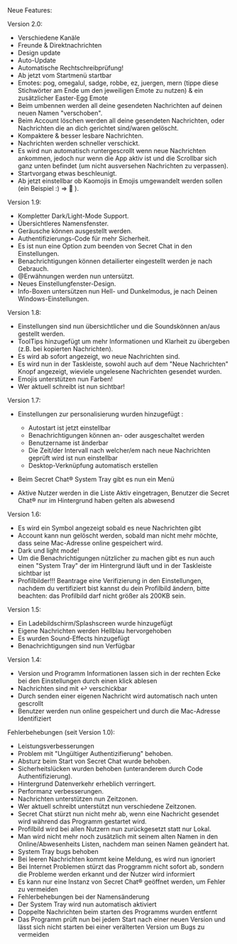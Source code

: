 
Neue Features:

  Version 2.0:
  - Verschiedene Kanäle
  - Freunde & Direktnachrichten
  - Design update
  - Auto-Update
  - Automatische Rechtschreibprüfung!
  - Ab jetzt vom Startmenü startbar
  - Emotes: pog, omegalul, sadge, robbe, ez, juergen, mern (tippe diese Stichwörter am Ende um den jeweiligen Emote zu nutzen) & ein zusätzlicher Easter-Egg Emote 
  - Beim umbennen werden all deine gesendeten Nachrichten auf deinen neuen Namen "verschoben".
  - Beim Account löschen werden all deine gesendeten Nachrichten, oder Nachrichten die an dich gerichtet sind/waren gelöscht.
  - Kompaktere & besser lesbare Nachrichten.
  - Nachrichten werden schneller verschickt.
  - Es wird nun automatisch runtergescrollt wenn neue Nachrichten ankommen, jedoch nur wenn die App aktiv ist und die Scrollbar sich ganz
    unten befindet (um nicht ausversehen Nachrichten zu verpassen). 
  - Startvorgang etwas beschleunigt.
  - Ab jetzt einstellbar ob Kaomojis in Emojis umgewandelt werden sollen (ein Beispiel :)  => 🙂 ).
 

  Version 1.9:
  - Kompletter Dark/Light-Mode Support.
  - Übersichtleres Namensfenster.
  - Geräusche können ausgestellt werden.
  - Authentifizierungs-Code für mehr Sicherheit.
  - Es ist nun eine Option zum beenden von Secret Chat in den Einstellungen.
  - Benachrichtigungen können detailierter eingestellt werden je nach Gebrauch.
  - @Erwähnungen werden nun untersützt.
  - Neues Einstellungfenster-Design.
  - Info-Boxen untersützen nun Hell- und Dunkelmodus, je nach Deinen Windows-Einstellungen.
    
    
  Version 1.8: 
   - Einstellungen sind nun übersichtlicher und die Soundskönnen an/aus gestellt werden.
   - ToolTips hinzugefügt um mehr Informationen und Klarheit zu übergeben (z.B. bei kopierten Nachrichten).
   - Es wird ab sofort angezeigt, wo neue Nachrichten sind.
   - Es wird nun in der Taskleiste, sowohl auch auf dem "Neue Nachrichten" Knopf angezeigt, wieviele ungelesene Nachrichten gesendet wurden.
   - Emojis unterstützen nun Farben!
   - Wer aktuell schreibt ist nun sichtbar!
   
  Version 1.7:
   - Einstellungen zur personalisierung wurden hinzugefügt :
       - Autostart ist jetzt einstellbar
       - Benachrichtigungen können an- oder ausgeschaltet werden
       - Benutzername ist änderbar
       - Die Zeit/der Intervall nach welcher/em nach neue Nachrichten geprüft wird ist nun einstellbar
       - Desktop-Verknüpfung automatisch erstellen
       
   - Beim Secret Chat® System Tray gibt es nun ein Menü
   - Aktive Nutzer werden in die Liste Aktiv eingetragen, Benutzer die Secret Chat® nur im Hintergrund haben gelten als abwesend
   
   
  Version 1.6:
   - Es wird ein Symbol angezeigt sobald es neue Nachrichten gibt
   - Account kann nun gelöscht werden, sobald man nicht mehr möchte, dass seine Mac-Adresse online gespeichert wird.
   - Dark und light mode!
   - Um die Benachrichtigungen nützlicher zu machen gibt es nun auch einen "System Tray" der im Hintergrund läuft und in der Taskleiste sichtbar ist
   - Profilbilder!!! Beantrage eine Verifizierung in den Einstellungen, nachdem du vertifiziert bist kannst du dein Profilbild ändern, bitte beachten: 
     das Profilbild darf nicht größer als 200KB sein.
   
  Version 1.5:
   - Ein Ladebildschirm/Splashscreen wurde hinzugefügt
   - Eigene Nachrichten werden Hellblau hervorgehoben
   - Es wurden Sound-Effects hinzugefügt
   - Benachrichtigungen sind nun Verfügbar
   
  Version 1.4:
   - Version und Programm Informationen lassen sich in der rechten Ecke bei den Einstellungen durch einen klick ablesen
   - Nachrichten sind mit ↩ verschickbar
   - Durch senden einer eigenen Nachricht wird automatisch nach unten gescrollt
   - Benutzer werden nun online gespeichert und durch die Mac-Adresse Identifiziert   




Fehlerbehebungen (seit Version 1.0): 

   - Leistungsverbesserungen
   - Problem mit "Ungültiger Authentizifierung" behoben.
   - Absturz beim Start von Secret Chat wurde behoben.
   - Sicherheitslücken wurden behoben (unteranderem durch Code Authentifizierung).
   - Hintergrund Datenverkehr erheblich verringert.
   - Performanz verbesserungen.
   - Nachrichten unterstützen nun Zeitzonen.
   - Wer aktuell schreibt unterstützt nun verschiedene Zeitzonen.
   - Secret Chat stürzt nun nicht mehr ab, wenn eine Nachricht gesendet wird während das Programm gestartet wird.
   - Profilbild wird bei allen Nutzern nun zurückgesetzt statt nur Lokal.
   - Man wird nicht mehr noch zusätzlich mit seinem alten Namen in den Online/Abwesenheits Listen, nachdem man seinen Namen geändert hat.
   - System Tray bugs behoben
   - Bei leeren Nachrichten kommt keine Meldung, es wird nun ignoriert
   - Bei Internet Problemen stürzt das Proggramm nicht sofort ab, sondern die Probleme werden erkannt und der Nutzer wird informiert
   - Es kann nur eine Instanz von Secret Chat® geöffnet werden, um Fehler zu vermeiden
   - Fehlerbehebungen bei der Namensänderung
   - Der System Tray wird nun automatisch aktiviert
   - Doppelte Nachrichten beim starten des Programms wurden entfernt
   - Das Programm prüft nun bei jedem Start nach einer neuen Version und lässt sich nicht starten bei einer verälterten Version um Bugs zu vermeiden

